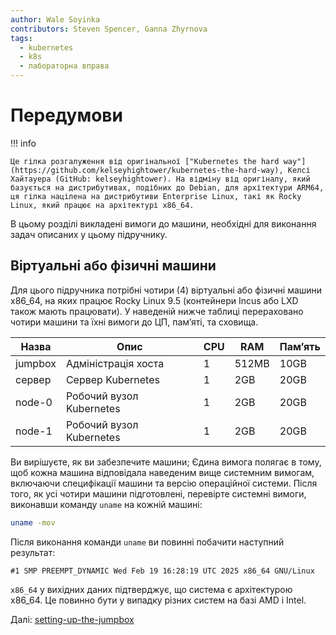 ```yaml
---
author: Wale Soyinka
contributors: Steven Spencer, Ganna Zhyrnova
tags:
  - kubernetes
  - k8s
  - лабораторна вправа
---
```


# Передумови

!!! info

    Це гілка розгалуження від оригінальної ["Kubernetes the hard way"](https://github.com/kelseyhightower/kubernetes-the-hard-way), Келсі Хайтауера (GitHub: kelseyhightower). На відміну від оригіналу, який базується на дистрибутивах, подібних до Debian, для архітектури ARM64, ця гілка націлена на дистрибутиви Enterprise Linux, такі як Rocky Linux, який працює на архітектурі x86_64.

В цьому розділі викладені вимоги до машини, необхідні для виконання задач описаних у цьому підручнику.

## Віртуальні або фізичні машини

Для цього підручника потрібні чотири (4) віртуальні або фізичні машини x86_64, на яких працює Rocky Linux 9.5 (контейнери Incus або LXD також мають працювати). У наведеній нижче таблиці перераховано чотири машини та їхні вимоги до ЦП, пам’яті, та сховища.

| Назва   | Опис                     | CPU | RAM   | Пам’ять |
| ------- | ------------------------ | --- | ----- | ------- |
| jumpbox | Адміністрація хоста      | 1   | 512MB | 10GB    |
| сервер  | Сервер Kubernetes        | 1   | 2GB   | 20GB    |
| node-0  | Робочий вузол Kubernetes | 1   | 2GB   | 20GB    |
| node-1  | Робочий вузол Kubernetes | 1   | 2GB   | 20GB    |

Ви вирішуєте, як ви забезпечите машини; Єдина вимога полягає в тому, щоб кожна машина відповідала наведеним вище системним вимогам, включаючи специфікації машини та версію операційної системи. Після того, як усі чотири машини підготовлені, перевірте системні вимоги, виконавши команду `uname` на кожній машині:

```bash
uname -mov
```

Після виконання команди `uname` ви повинні побачити наступний результат:

```text
#1 SMP PREEMPT_DYNAMIC Wed Feb 19 16:28:19 UTC 2025 x86_64 GNU/Linux
```

`x86_64` у вихідних даних підтверджує, що система є архітектурою x86_64. Це повинно бути у випадку різних систем на базі AMD і Intel.

Далі: [setting-up-the-jumpbox](lab2-jumpbox.md)
